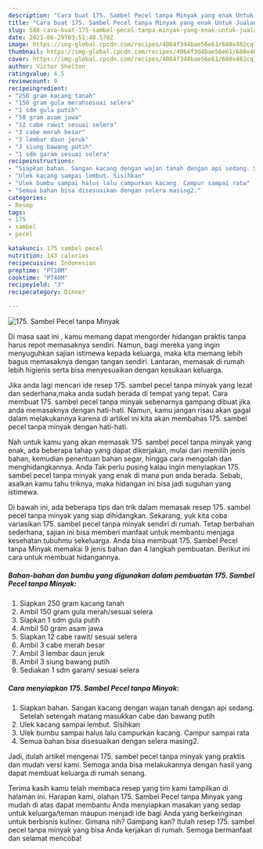 ```yaml
---
description: "Cara buat 175. Sambel Pecel tanpa Minyak yang enak Untuk Jualan"
title: "Cara buat 175. Sambel Pecel tanpa Minyak yang enak Untuk Jualan"
slug: 588-cara-buat-175-sambel-pecel-tanpa-minyak-yang-enak-untuk-jualan
date: 2021-06-29T03:51:48.578Z
image: https://img-global.cpcdn.com/recipes/4064f3d4bae56e61/680x482cq70/175-sambel-pecel-tanpa-minyak-foto-resep-utama.jpg
thumbnail: https://img-global.cpcdn.com/recipes/4064f3d4bae56e61/680x482cq70/175-sambel-pecel-tanpa-minyak-foto-resep-utama.jpg
cover: https://img-global.cpcdn.com/recipes/4064f3d4bae56e61/680x482cq70/175-sambel-pecel-tanpa-minyak-foto-resep-utama.jpg
author: Victor Shelton
ratingvalue: 4.5
reviewcount: 9
recipeingredient:
- "250 gram kacang tanah"
- "150 gram gula merahsesuai selera"
- "1 sdm gula putih"
- "50 gram asam jawa"
- "12 cabe rawit sesuai selera"
- "3 cabe merah besar"
- "3 lembar daun jeruk"
- "3 siung bawang putih"
- "1 sdm garam sesuai selera"
recipeinstructions:
- "Siapkan bahan. Sangan kacang dengan wajan tanah dengan api sedang. Setelah setengah matang masukkan cabe dan bawang putih"
- "Ulek kacang sampai lembut. Sisihkan"
- "Ulek bumbu sampai halus lalu campurkan kacang. Campur sampai rata"
- "Semua bahan bisa disesuaikan dengan selera masing2."
categories:
- Resep
tags:
- 175
- sambel
- pecel

katakunci: 175 sambel pecel 
nutrition: 143 calories
recipecuisine: Indonesian
preptime: "PT10M"
cooktime: "PT40M"
recipeyield: "3"
recipecategory: Dinner

---
```



![175. Sambel Pecel tanpa Minyak](https://img-global.cpcdn.com/recipes/4064f3d4bae56e61/680x482cq70/175-sambel-pecel-tanpa-minyak-foto-resep-utama.jpg)

Di masa  saat ini , kamu memang dapat mengorder hidangan praktis tanpa harus repot memasaknya sendiri. Namun, bagi mereka yang ingin menyuguhkan sajian istimewa kepada keluarga, maka kita memang lebih bagus memasaknya dengan tangan sendiri. Lantaran, memasak di rumah lebih higienis serta bisa menyesuaikan dengan kesukaan keluarga.

Jika anda lagi mencari ide resep 175. sambel pecel tanpa minyak yang lezat dan sederhana,maka anda sudah berada di tempat yang tepat. Cara membuat 175. sambel pecel tanpa minyak  sebenarnya gampang dibuat jika anda memasaknya dengan hati-hati. Namun, kamu jangan risau akan gagal dalam melakukannya 
karena di artikel ini kita akan membahas 175. sambel pecel tanpa minyak dengan hati-hati.  



Nah untuk kamu yang akan memasak 175. sambel pecel tanpa minyak yang enak, ada beberapa tahap yang dapat dikerjakan, mulai dari memilih jenis bahan, kemudian penentuan bahan segar, hingga cara mengolah dan menghidangkannya. Anda Tak perlu pusing kalau ingin menyiapkan 175. sambel pecel tanpa minyak yang enak di mana pun anda berada. Sebab, asalkan kamu  tahu triknya, maka hidangan ini bisa jadi suguhan yang istimewa.

Di bawah ini, ada beberapa tips dan trik dalam memasak resep 175. sambel pecel tanpa minyak yang siap dihidangkan. Sekarang, yuk kita coba variasikan 175. sambel pecel tanpa minyak sendiri di rumah. Tetap berbahan sederhana, sajian ini bisa memberi manfaat untuk membantu menjaga kesehatan tubuhmu sekeluarga. Anda bisa membuat 175. Sambel Pecel tanpa Minyak memakai 9 jenis bahan dan 4 langkah pembuatan. Berikut ini cara untuk membuat hidangannya.

<!--inarticleads1-->

##### Bahan-bahan dan bumbu yang digunakan dalam pembuatan 175. Sambel Pecel tanpa Minyak:

1. Siapkan 250 gram kacang tanah
1. Ambil 150 gram gula merah/sesuai selera
1. Siapkan 1 sdm gula putih
1. Ambil 50 gram asam jawa
1. Siapkan 12 cabe rawit/ sesuai selera
1. Ambil 3 cabe merah besar
1. Ambil 3 lembar daun jeruk
1. Ambil 3 siung bawang putih
1. Sediakan 1 sdm garam/ sesuai selera




<!--inarticleads2-->

##### Cara menyiapkan 175. Sambel Pecel tanpa Minyak:

1. Siapkan bahan. Sangan kacang dengan wajan tanah dengan api sedang. Setelah setengah matang masukkan cabe dan bawang putih
1. Ulek kacang sampai lembut. Sisihkan
1. Ulek bumbu sampai halus lalu campurkan kacang. Campur sampai rata
1. Semua bahan bisa disesuaikan dengan selera masing2.




Jadi, itulah artikel mengenai  175. sambel pecel tanpa minyak  yang praktis dan mudah versi kami. Semoga anda bisa melakukannya dengan hasil yang dapat membuat keluarga di rumah senang. 

Terima kasih kamu telah membaca resep yang tim kami tampilkan di halaman ini. Harapan kami, olahan  175. Sambel Pecel tanpa Minyak yang mudah di atas dapat membantu Anda menyiapkan masakan yang sedap untuk keluarga/teman maupun menjadi ide bagi Anda yang berkeinginan untuk berbisnis kuliner. Gimana nih? Gampang kan? Itulah resep 175. sambel pecel tanpa minyak yang bisa Anda kerjakan di rumah. Semoga bermanfaat dan selamat mencoba!

